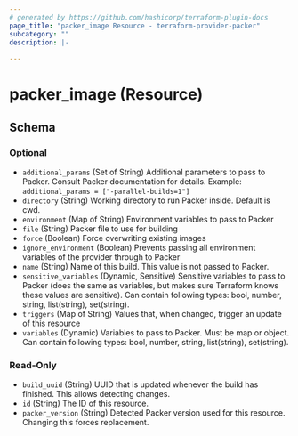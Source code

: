 ```yaml
---
# generated by https://github.com/hashicorp/terraform-plugin-docs
page_title: "packer_image Resource - terraform-provider-packer"
subcategory: ""
description: |-
  
---
```


# packer_image (Resource)





<!-- schema generated by tfplugindocs -->
## Schema

### Optional

- `additional_params` (Set of String) Additional parameters to pass to Packer. Consult Packer documentation for details. Example: `additional_params = ["-parallel-builds=1"]`
- `directory` (String) Working directory to run Packer inside. Default is cwd.
- `environment` (Map of String) Environment variables to pass to Packer
- `file` (String) Packer file to use for building
- `force` (Boolean) Force overwriting existing images
- `ignore_environment` (Boolean) Prevents passing all environment variables of the provider through to Packer
- `name` (String) Name of this build. This value is not passed to Packer.
- `sensitive_variables` (Dynamic, Sensitive) Sensitive variables to pass to Packer (does the same as variables, but makes sure Terraform knows these values are sensitive). Can contain following types: bool, number, string, list(string), set(string).
- `triggers` (Map of String) Values that, when changed, trigger an update of this resource
- `variables` (Dynamic) Variables to pass to Packer. Must be map or object. Can contain following types: bool, number, string, list(string), set(string).

### Read-Only

- `build_uuid` (String) UUID that is updated whenever the build has finished. This allows detecting changes.
- `id` (String) The ID of this resource.
- `packer_version` (String) Detected Packer version used for this resource. Changing this forces replacement.
